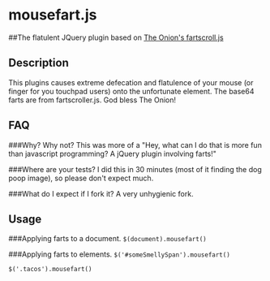 mousefart.js 
============
##The flatulent JQuery plugin based on [The Onion's fartscroll.js](http://theonion.github.io/fartscroll.js/)

Description
-----------

This plugins causes extreme defecation and flatulence of your mouse (or finger for you touchpad users) onto the unfortunate element. The base64 farts are from fartscroller.js.   God bless The Onion!

FAQ
----
###Why?
Why not?  This was more of a "Hey, what can I do that is more fun than javascript programming?  A jQuery plugin involving farts!"

###Where are your tests?
I did this in 30 minutes (most of it finding the dog poop image), so please don't expect much.


###What do I expect if I fork it?
A very unhygienic fork.



Usage
-----

###Applying farts to a document.
`$(document).mousefart()`


###Applying farts to elements.
`$('#someSmellySpan').mousefart()`

`$('.tacos').mousefart()`


